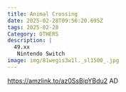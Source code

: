 ```yaml
---
title: Animal Crossing
date: 2025-02-28T09:56:20.695Z
tags: 2025-02-28
Category: OTHERS
description: |
  49.xx
   Nintendo Switch
image: img/81wegis3w1l._sl1500_.jpg
---
```

https://amzlink.to/az0SsBipYBdu2
AD